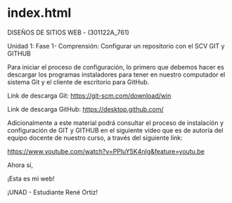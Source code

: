 # index.html

DISEÑOS DE SITIOS WEB - (301122A_761)

Unidad 1: Fase 1- Comprensión: Configurar un repositorio con el SCV GIT y GITHUB

Para iniciar el proceso de configuración, lo primero que debemos hacer es descargar los programas instaladores para tener en nuestro computador el sistema Git y el cliente de escritorio para GitHub.

Link de descarga Git: https://git-scm.com/download/win

Link de descarga GitHub: https://desktop.github.com/

Adicionalmente a este material podrá consultar el proceso de instalación y configuración de GIT y GITHUB en el siguiente vídeo que es de autoría del equipo docente de nuestro curso, a través del siguiente link:

https://www.youtube.com/watch?v=PPluY5K4nIg&feature=youtu.be

Ahora sí,

<html>
  <head>
  </head>
  <body>
    <p>¡Esta es mi web!</p>
    <p>¡UNAD - Estudiante René Ortiz!</p>


